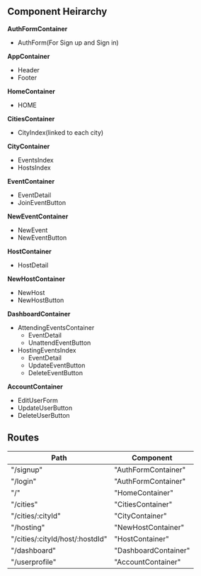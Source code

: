 ## Component Heirarchy

**AuthFormContainer**
 - AuthForm(For Sign up and Sign in)

**AppContainer**
  - Header
  - Footer

**HomeContainer**
  - HOME

**CitiesContainer**
 * CityIndex(linked to each city)

**CityContainer**
 - EventsIndex
 - HostsIndex

**EventContainer**
 - EventDetail
 - JoinEventButton

**NewEventContainer**
  - NewEvent
  - NewEventButton

**HostContainer**
 - HostDetail

**NewHostContainer**
 - NewHost
 - NewHostButton

**DashboardContainer**
 - AttendingEventsContainer
   - EventDetail
   - UnattendEventButton
 - HostingEventsIndex
   - EventDetail
   - UpdateEventButton
   - DeleteEventButton

 **AccountContainer**
  - EditUserForm
  - UpdateUserButton
  - DeleteUserButton

## Routes

|Path   | Component   |
|-------|-------------|
| "/signup" | "AuthFormContainer" |
| "/login" | "AuthFormContainer" |
| "/"        | "HomeContainer" | (index route)
| "/cities"  | "CitiesContainer" |
| "/cities/:cityId" | "CityContainer" |
| "/hosting" | "NewHostContainer" |
| "/cities/:cityId/host/:hostdId" | "HostContainer" |
| "/dashboard" | "DashboardContainer" |
| "/userprofile" | "AccountContainer" |
